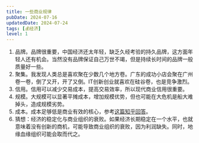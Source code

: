 ```yaml
---
title: 一些商业规律
pubDate: 2024-07-16
updatedDate: 2024-07-24
tags: [💰经济]
level: 1
---
```


1. 品牌。品牌很重要，中国经济还太年轻，缺乏久经考验的持久品牌，这方面年轻人还有机会。当然没有品牌保证自己万世不竭，但是持续长时间的品牌一般质量好一些。
2. 聚集。我发现人类总是喜欢聚在少数几个地方卷。广东的成功小店会聚在广州卷一卷，倒了又开，开了又倒。IT创新创业就喜欢在硅谷卷，也是竞争激烈。
3. 信用。信用可以减少交易成本，提高交易效率，所以现代商业信用很重要。
4. 规模。大规模可以显著平摊成本，增加规模优势，但也可能在大危机是船大难掉头，造成规模劣势。
5. 成本。成本足够低是商业有效的核心，参考[这篇知乎回答]。
6. 猜想：经济的稳定化与商业组织的衰败。如果经济长期稳定在一个水平，也就意味着没有创新的商机，可能导致商业组织的衰败，因为利润缺失。同时，地缘血缘组织可能会取而代之。


[这篇知乎回答]: https://www.zhihu.com/question/558915362/answer/3299582267
